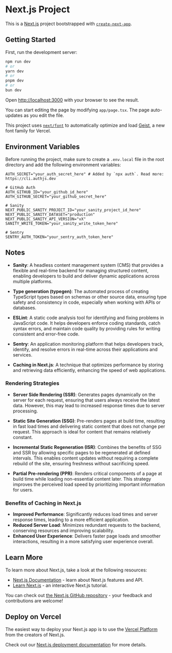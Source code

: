 # Next.js Project

This is a [Next.js](https://nextjs.org) project bootstrapped with [`create-next-app`](https://nextjs.org/docs/app/api-reference/cli/create-next-app).

## Getting Started

First, run the development server:

```bash
npm run dev
# or
yarn dev
# or
pnpm dev
# or
bun dev
```

Open [http://localhost:3000](http://localhost:3000) with your browser to see the result.

You can start editing the page by modifying `app/page.tsx`. The page auto-updates as you edit the file.

This project uses [`next/font`](https://nextjs.org/docs/app/building-your-application/optimizing/fonts) to automatically optimize and load [Geist](https://vercel.com/font), a new font family for Vercel.

## Environment Variables

Before running the project, make sure to create a `.env.local` file in the root directory and add the following environment variables:

```
AUTH_SECRET="your_auth_secret_here" # Added by `npx auth`. Read more: https://cli.authjs.dev

# GitHub Auth
AUTH_GITHUB_ID="your_github_id_here"
AUTH_GITHUB_SECRET="your_github_secret_here"

# Sanity
NEXT_PUBLIC_SANITY_PROJECT_ID="your_sanity_project_id_here"
NEXT_PUBLIC_SANITY_DATASET="production"
NEXT_PUBLIC_SANITY_API_VERSION="vX"
SANITY_WRITE_TOKEN="your_sanity_write_token_here"

# Sentry
SENTRY_AUTH_TOKEN="your_sentry_auth_token_here"
```

## Notes

- **Sanity**: A headless content management system (CMS) that provides a flexible and real-time backend for managing structured content, enabling developers to build and deliver dynamic applications across multiple platforms.

- **Type generation (typegen)**: The automated process of creating TypeScript types based on schemas or other source data, ensuring type safety and consistency in code, especially when working with APIs or databases.

- **ESLint**: A static code analysis tool for identifying and fixing problems in JavaScript code. It helps developers enforce coding standards, catch syntax errors, and maintain code quality by providing rules for writing consistent and error-free code.

- **Sentry**: An application monitoring platform that helps developers track, identify, and resolve errors in real-time across their applications and services.

- **Caching in Next.js**: A technique that optimizes performance by storing and retrieving data efficiently, enhancing the speed of web applications.

### Rendering Strategies

- **Server Side Rendering (SSR)**: Generates pages dynamically on the server for each request, ensuring that users always receive the latest data. However, this may lead to increased response times due to server processing.

- **Static Site Generation (SSG)**: Pre-renders pages at build time, resulting in fast load times and delivering static content that does not change per request. This approach is ideal for content that remains relatively constant.

- **Incremental Static Regeneration (ISR)**: Combines the benefits of SSG and SSR by allowing specific pages to be regenerated at defined intervals. This enables content updates without requiring a complete rebuild of the site, ensuring freshness without sacrificing speed.

- **Partial Pre-rendering (PPR)**: Renders critical components of a page at build time while loading non-essential content later. This strategy improves the perceived load speed by prioritizing important information for users.

### Benefits of Caching in Next.js

- **Improved Performance**: Significantly reduces load times and server response times, leading to a more efficient application.
- **Reduced Server Load**: Minimizes redundant requests to the backend, conserving resources and improving scalability.
- **Enhanced User Experience**: Delivers faster page loads and smoother interactions, resulting in a more satisfying user experience overall.

## Learn More

To learn more about Next.js, take a look at the following resources:

- [Next.js Documentation](https://nextjs.org/docs) - learn about Next.js features and API.
- [Learn Next.js](https://nextjs.org/learn) - an interactive Next.js tutorial.

You can check out [the Next.js GitHub repository](https://github.com/vercel/next.js) - your feedback and contributions are welcome!

## Deploy on Vercel

The easiest way to deploy your Next.js app is to use the [Vercel Platform](https://vercel.com/new?utm_medium=default-template&filter=next.js&utm_source=create-next-app&utm_campaign=create-next-app-readme) from the creators of Next.js.

Check out our [Next.js deployment documentation](https://nextjs.org/docs/app/building-your-application/deploying) for more details.
